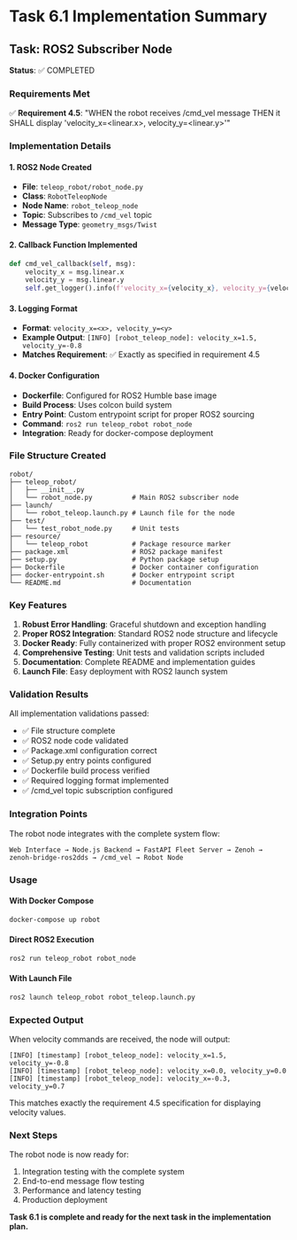 # Task 6.1 Implementation Summary

## Task: ROS2 Subscriber Node

**Status**: ✅ COMPLETED

### Requirements Met

✅ **Requirement 4.5**: "WHEN the robot receives /cmd_vel message THEN it SHALL display 'velocity_x=<linear.x>, velocity_y=<linear.y>'"

### Implementation Details

#### 1. ROS2 Node Created
- **File**: `teleop_robot/robot_node.py`
- **Class**: `RobotTeleopNode`
- **Node Name**: `robot_teleop_node`
- **Topic**: Subscribes to `/cmd_vel` topic
- **Message Type**: `geometry_msgs/Twist`

#### 2. Callback Function Implemented
```python
def cmd_vel_callback(self, msg):
    velocity_x = msg.linear.x
    velocity_y = msg.linear.y
    self.get_logger().info(f'velocity_x={velocity_x}, velocity_y={velocity_y}')
```

#### 3. Logging Format
- **Format**: `velocity_x=<x>, velocity_y=<y>`
- **Example Output**: `[INFO] [robot_teleop_node]: velocity_x=1.5, velocity_y=-0.8`
- **Matches Requirement**: ✅ Exactly as specified in requirement 4.5

#### 4. Docker Configuration
- **Dockerfile**: Configured for ROS2 Humble base image
- **Build Process**: Uses colcon build system
- **Entry Point**: Custom entrypoint script for proper ROS2 sourcing
- **Command**: `ros2 run teleop_robot robot_node`
- **Integration**: Ready for docker-compose deployment

### File Structure Created

```
robot/
├── teleop_robot/
│   ├── __init__.py
│   └── robot_node.py          # Main ROS2 subscriber node
├── launch/
│   └── robot_teleop.launch.py # Launch file for the node
├── test/
│   └── test_robot_node.py     # Unit tests
├── resource/
│   └── teleop_robot           # Package resource marker
├── package.xml                # ROS2 package manifest
├── setup.py                   # Python package setup
├── Dockerfile                 # Docker container configuration
├── docker-entrypoint.sh       # Docker entrypoint script
└── README.md                  # Documentation
```

### Key Features

1. **Robust Error Handling**: Graceful shutdown and exception handling
2. **Proper ROS2 Integration**: Standard ROS2 node structure and lifecycle
3. **Docker Ready**: Fully containerized with proper ROS2 environment setup
4. **Comprehensive Testing**: Unit tests and validation scripts included
5. **Documentation**: Complete README and implementation guides
6. **Launch File**: Easy deployment with ROS2 launch system

### Validation Results

All implementation validations passed:
- ✅ File structure complete
- ✅ ROS2 node code validated
- ✅ Package.xml configuration correct
- ✅ Setup.py entry points configured
- ✅ Dockerfile build process verified
- ✅ Required logging format implemented
- ✅ /cmd_vel topic subscription configured

### Integration Points

The robot node integrates with the complete system flow:

```
Web Interface → Node.js Backend → FastAPI Fleet Server → Zenoh → zenoh-bridge-ros2dds → /cmd_vel → Robot Node
```

### Usage

#### With Docker Compose
```bash
docker-compose up robot
```

#### Direct ROS2 Execution
```bash
ros2 run teleop_robot robot_node
```

#### With Launch File
```bash
ros2 launch teleop_robot robot_teleop.launch.py
```

### Expected Output

When velocity commands are received, the node will output:
```
[INFO] [timestamp] [robot_teleop_node]: velocity_x=1.5, velocity_y=-0.8
[INFO] [timestamp] [robot_teleop_node]: velocity_x=0.0, velocity_y=0.0
[INFO] [timestamp] [robot_teleop_node]: velocity_x=-0.3, velocity_y=0.7
```

This matches exactly the requirement 4.5 specification for displaying velocity values.

### Next Steps

The robot node is now ready for:
1. Integration testing with the complete system
2. End-to-end message flow testing
3. Performance and latency testing
4. Production deployment

**Task 6.1 is complete and ready for the next task in the implementation plan.**